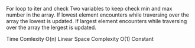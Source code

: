 For loop to iter and check
Two variables to keep check min and max number in the array.
If lowest element encounters while traversing over the array the lowest is updated.
If largest element encounters while traversing over the array the lergest is updated.

Time Comlexity O(n) Linear
Space Complexity O(1) Constant
